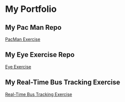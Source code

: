 # My Portfolio
## My Pac Man Repo

<a href="https://masteroraclesentinel.github.io/PacMan_along-with-_Week-4/">PacMan Exercise</a>

## My Eye Exercise Repo

<a href="https://masteroraclesentinel.github.io/Week_08--Styles-and-Bootstrap/">Eye Exercise</a>

## My Real-Time Bus Tracking Exercise

<a href="https://github.com/MasterOracleSentinel/Week_09--Asynchronous-Code/tree/main/Working%20With%20The%20DOM%20To%20Add%20Animation%20To%20Maps">Real-Time Bus Tracking Exercise</a>

